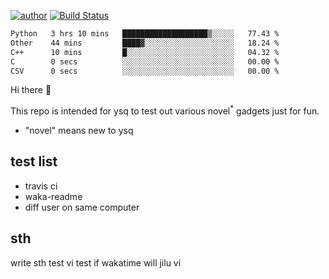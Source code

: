 [![author](https://img.shields.io/badge/author-ysq-green)](https://github.com/Yang-Shiqin)
[![Build Status](https://app.travis-ci.com/Yang-Shiqin/testall.svg?branch=main)](https://app.travis-ci.com/Yang-Shiqin/testall)

<!--START_SECTION:waka-->

```txt
Python   3 hrs 10 mins   ███████████████████▒░░░░░   77.43 %
Other    44 mins         ████▓░░░░░░░░░░░░░░░░░░░░   18.24 %
C++      10 mins         █░░░░░░░░░░░░░░░░░░░░░░░░   04.32 %
C        0 secs          ░░░░░░░░░░░░░░░░░░░░░░░░░   00.00 %
CSV      0 secs          ░░░░░░░░░░░░░░░░░░░░░░░░░   00.00 %
```

<!--END_SECTION:waka-->

Hi there 👋

This repo is intended for ysq to test out various novel<sup>*</sup> gadgets just for fun.

- "novel" means new to ysq

## test list
- travis ci
- waka-readme
- diff user on same computer

## sth
write sth
test vi
test if wakatime will jilu vi

